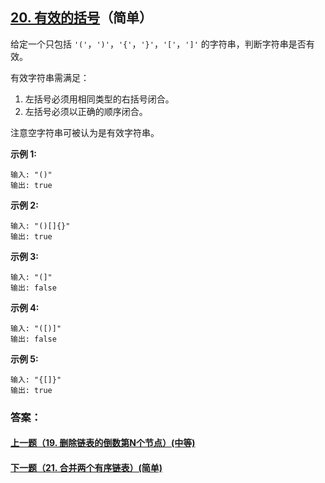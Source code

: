 ## [20. 有效的括号](https://leetcode-cn.com/problems/valid-parentheses/)（简单）

给定一个只包括 `'('`，`')'`，`'{'`，`'}'`，`'['`，`']'` 的字符串，判断字符串是否有效。

有效字符串需满足：

1. 左括号必须用相同类型的右括号闭合。
2. 左括号必须以正确的顺序闭合。

注意空字符串可被认为是有效字符串。

**示例 1:**

```
输入: "()"
输出: true
```

**示例 2:**

```
输入: "()[]{}"
输出: true
```

**示例 3:**

```
输入: "(]"
输出: false
```

**示例 4:**

```
输入: "([)]"
输出: false
```

**示例 5:**

```
输入: "{[]}"
输出: true
```



### 答案：



#### [上一题（19. 删除链表的倒数第N个节点）(中等)](https://github.com/sdwwld/leetCode/blob/master/src/main/java/com/wld/java/leetcode/leetCode0019.md)

#### [下一题（21. 合并两个有序链表）(简单)](https://github.com/sdwwld/leetCode/blob/master/src/main/java/com/wld/java/leetcode/leetCode0021.md)